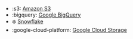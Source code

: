 <!-- To add an entry, first add an SVG logo in overrides/.icons, then add a new line item in the table. Wrap the icon filename in colons to reference it. -->

<div class="grid cards" markdown>

- :s3: [Amazon S3](../data/sources/amazon-s3.md)
- :bigquery: [Google BigQuery](../data/sources/bigquery.md)
- :snowflake: [Snowflake](../data/sources/snowflake.md)
- :google-cloud-platform: [Google Cloud Storage](../data/sources/google-cloud-storage.md)

</div>